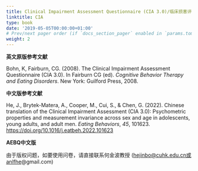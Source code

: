 ```yaml
---
title: Clinical Impairment Assessment Questionnaire (CIA 3.0)/临床损害评估问卷
linktitle: CIA
type: book
date: '2019-05-05T00:00:00+01:00'
# Prev/next pager order (if `docs_section_pager` enabled in `params.toml`)
weight: 2
---
```


**英文原版参考文献**

Bohn, K, Fairburn, CG. (2008). The Clinical Impairment Assessment Questionnaire (CIA 3.0). In Fairburn CG (ed). *Cognitive Behavior Therapy and Eating Disorders*. New York: Guilford Press, 2008.

**中文版参考文献**

He, J., Brytek-Matera, A., Cooper, M., Cui, S., & Chen, G. (2022). Chinese translation of the Clinical Impairment Assessment (CIA 3.0): Psychometric properties and measurement invariance across sex and age in adolescents, young adults, and adult men. *Eating Behaviors*, *45*, 101623. https://doi.org/10.1016/j.eatbeh.2022.101623

**AEBQ中文版**

由于版权问题，如要使用问卷，请直接联系何金波教授 (hejinbo@cuhk.edu.cn或anlfhe@gmail.com)

